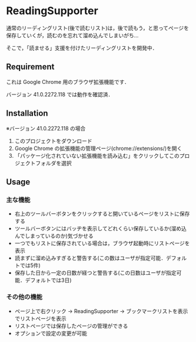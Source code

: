 # ReadingSupporter

通常のリーディングリスト(後で読むリスト)は，後で読もう，と思ってページを保存していくが，読むのを忘れて溜め込んでしまいがち…

そこで，「読ませる」支援を付けたリーディングリストを開発中．

## Requirement

これは Google Chrome 用のブラウザ拡張機能です．

バージョン 41.0.2272.118 では動作を確認済．

## Installation

※バージョン 41.0.2272.118 の場合

1. このプロジェクトをダウンロード
1. Google Chrome の拡張機能の管理ページ(chrome://extensions/)を開く
1. 「パッケージ化されていない拡張機能を読み込む」をクリックしてこのプロジェクトフォルダを選択

## Usage

### 主な機能
- 右上のツールバーボタンをクリックすると開いているページをリストに保存する
- ツールバーボタンにはバッヂを表示してどれくらい保存しているか(溜め込んでしまっているのか)気づかせる
- 一つでもリストに保存されている場合は，ブラウザ起動時にリストページを表示
- 読まずに溜め込みすぎると警告する(この数はユーザが指定可能．デフォルトでは5件)
- 保存した日から一定の日数が経つと警告する(この日数はユーザが指定可能．デフォルトでは3日)


### その他の機能 ###
- ページ上で右クリック → ReadingSupporter → ブックマークリストを表示 でリストページを表示
- リストページでは保存したページの管理ができる
- オプションで設定の変更が可能

